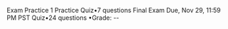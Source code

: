 Exam Practice 1
Practice Quiz•7 questions
Final Exam
Due, Nov 29, 11:59 PM PST
Quiz•24 questions
•Grade: --